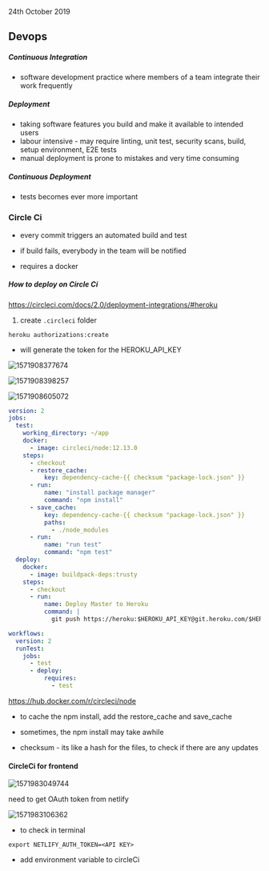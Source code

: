 24th October 2019

## Devops

##### Continuous Integration

- software development practice where members of a team integrate their work frequently



##### Deployment

- taking software features you build and make it available to intended users
- labour intensive - may require linting, unit test, security scans, build, setup environment, E2E tests
- manual deployment is prone to mistakes and very time consuming



##### Continuous Deployment

- tests becomes ever more important



### Circle Ci

- every commit triggers an automated build and test 
- if build fails, everybody in the team will be notified



- requires a docker

##### How to deploy on Circle Ci

https://circleci.com/docs/2.0/deployment-integrations/#heroku

1. create `.circleci` folder



`heroku authorizations:create`

- will generate the token for the HEROKU_API_KEY

  

![1571908377674](C:\Users\lisha\AppData\Roaming\Typora\typora-user-images\1571908377674.png)

![1571908398257](C:\Users\lisha\AppData\Roaming\Typora\typora-user-images\1571908398257.png)

![1571908605072](C:\Users\lisha\AppData\Roaming\Typora\typora-user-images\1571908605072.png)



```yaml
version: 2
jobs:
  test:
    working_directory: ~/app
    docker:
      - image: circleci/node:12.13.0
    steps:
      - checkout
      - restore_cache:
          key: dependency-cache-{{ checksum "package-lock.json" }}
      - run:
          name: "install package manager"
          command: "npm install"
      - save_cache:
          key: dependency-cache-{{ checksum "package-lock.json" }}
          paths:
            - ./node_modules
      - run:
          name: "run test"
          command: "npm test"
  deploy:
    docker:
      - image: buildpack-deps:trusty
    steps:
      - checkout
      - run:
          name: Deploy Master to Heroku
          command: |
            git push https://heroku:$HEROKU_API_KEY@git.heroku.com/$HEROKU_APP_NAME.git master

workflows:
  version: 2
  runTest:
    jobs:
      - test
      - deploy:
          requires:
            - test
```



https://hub.docker.com/r/circleci/node

- to cache the npm install, add the restore_cache and save_cache
- sometimes, the npm install may take awhile



- checksum - its like a hash for the files, to check if there are any updates



#### CircleCi for frontend



![1571983049744](C:\Users\lisha\AppData\Roaming\Typora\typora-user-images\1571983049744.png)



need to get OAuth token from netlify

![1571983106362](C:\Users\lisha\AppData\Roaming\Typora\typora-user-images\1571983106362.png)



- to check in terminal

`export NETLIFY_AUTH_TOKEN=<API KEY>`



- add environment variable to circleCi